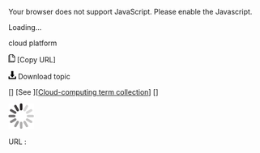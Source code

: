 Your browser does not support JavaScript. Please enable the Javascript.

Loading...

cloud platform

![Copy URL](cloud-platform_files/Copy.png) [Copy URL]

![Download](cloud-platform_files/Download.png)
Download topic

[]
[See ][[Cloud-computing term collection](https://worldready.cloudapp.net/Styleguide/Read?id=2700&topicid=28841)]
[]

![In progress](cloud-platform_files/activity-large.gif)

URL :


